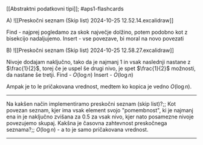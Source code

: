 [[Abstraktni podatkovni tipi]]; #aps1-flashcards 

A)
![[Preskočni seznam (Skip list) 2024-10-25 12.52.14.excalidraw]]

Find - najprej pogledamo za skok največje dolžino, potem podobno kot z bisekcijo nadaljujemo.
Insert - vse povezave, bi moral na novo povezati


B)
![[Preskočni seznam (Skip list) 2024-10-25 12.58.27.excalidraw]]

Nivoje dodajam naključno, tako da je najmanj 1 in vsak naslednji nastane z $\frac{1}{2}$, torej če je uspel še drugi nivo, je spet $\frac{1}{2}$ možnosti, da nastane še tretji.
Find - $O(\log n)$
Insert - $O(\log n)$ 

Ampak je to le pričakovana vrednost, medtem ko kopica je vedno $O(\log n)$. 

---

Na kakšen način implementiramo preskočni seznam (skip list)?;; Kot povezan seznam, kjer ima vsak element svojo "pomembnost", ki je najmanj ena in je naključno zvišana za $0.5$ za vsak nivo, kjer nato posamezne nivoje povezujemo skupaj.
Kakšna je časovna zahtevnost preskočnega seznama?;; $O(\log n)$ - a to je samo pričakovana vrednost.

---
